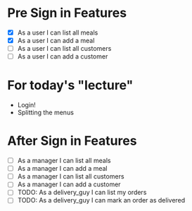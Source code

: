 # Pre Sign in Features
* [x] As a user I can list all meals
* [x] As a user I can add a meal
* [ ] As a user I can list all customers
* [ ] As a user I can add a customer

# For today's "lecture"
* Login!
* Splitting the menus

# After Sign in Features
* [ ] As a manager I can list all meals
* [ ] As a manager I can add a meal
* [ ] As a manager I can list all customers
* [ ] As a manager I can add a customer
* [ ] TODO: As a delivery_guy I can list my orders
* [ ] TODO: As a delivery_guy I can mark an order as delivered
